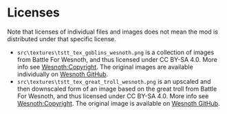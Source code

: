 # Licenses

Note that licenses of individual files and images does not mean the mod is distributed under that specific license.

- `src\textures\tstt_tex_goblins_wesnoth.png` is a collection of images from Battle For Wesnoth, and thus licensed under CC BY-SA 4.0. More info see [Wesnoth:Copyright](https://wiki.wesnoth.org/Wesnoth:Copyrights). The original images are available individually on [Wesnoth GitHub](https://github.com/wesnoth/wesnoth/tree/master/data/core/images/units/goblins).
- `src\textures\tstt_tex_great_troll_wesnoth.png` is an upscaled and then downscaled form of an image based on the great troll from Battle For Wesnoth, and thus licensed under CC BY-SA 4.0. More info see [Wesnoth:Copyright](https://wiki.wesnoth.org/Wesnoth:Copyrights). The original image is available on [Wesnoth GitHub](https://github.com/wesnoth/wesnoth/blob/master/data/core/images/units/trolls/great-troll.png).